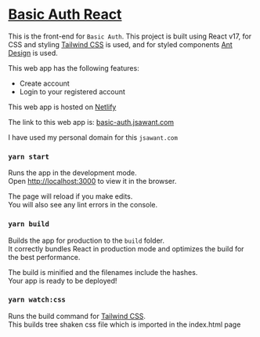 
# [Basic Auth React](https://basic-auth.jsawant.com)
This is the front-end for `Basic Auth`. This project is built using React v17, for CSS and styling [Tailwind CSS](https://tailwindcss.com/) is used, and for styled components [Ant Design](https://ant.design/) is used.

This web app has the following features:
- Create account
- Login to your registered account

This web app is hosted on [Netlify](https://www.netlify.com/)

The link to this web app is: [basic-auth.jsawant.com](https://basic-auth.jsawant.com)

I have used my personal domain for this `jsawant.com`


### `yarn start`

Runs the app in the development mode.\
Open [http://localhost:3000](http://localhost:3000) to view it in the browser.

The page will reload if you make edits.\
You will also see any lint errors in the console.

### `yarn build`

Builds the app for production to the `build` folder.\
It correctly bundles React in production mode and optimizes the build for the best performance.

The build is minified and the filenames include the hashes.\
Your app is ready to be deployed!


### `yarn watch:css`

Runs the build command for [Tailwind CSS](https://tailwindcss.com/).\
This builds tree shaken css file which is imported in the index.html page

